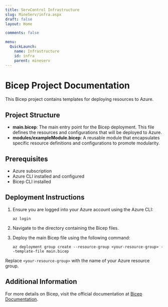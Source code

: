 ```yaml
---
title: ServControl Infrastructure
slug: MineServ/infra.aspx
draft: false
layout: Home

comments: false

menu:
  QuickLaunch:
    name: Infrastructure
    id: infra
    parent: mineserv
---
```

# Bicep Project Documentation

This Bicep project contains templates for deploying resources to Azure. 

## Project Structure

- **main.bicep**: The main entry point for the Bicep deployment. This file defines the resources and configurations that will be deployed to Azure.
- **modules/exampleModule.bicep**: A reusable module that encapsulates specific resource definitions and configurations to promote modularity.

## Prerequisites

- Azure subscription
- Azure CLI installed and configured
- Bicep CLI installed

## Deployment Instructions

1. Ensure you are logged into your Azure account using the Azure CLI:
   ```
   az login
   ```

2. Navigate to the directory containing the Bicep files.

3. Deploy the main Bicep file using the following command:
   ```
   az deployment group create --resource-group <your-resource-group> --template-file main.bicep
   ```

Replace `<your-resource-group>` with the name of your Azure resource group.

## Additional Information

For more details on Bicep, visit the official documentation at [Bicep Documentation](https://docs.microsoft.com/en-us/azure/azure-resource-manager/bicep/).